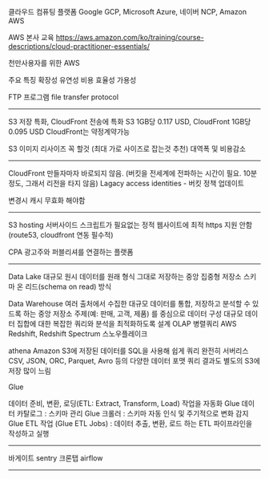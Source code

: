 클라우드 컴퓨팅 플랫폼
Google GCP, Microsoft Azure, 네이버 NCP, Amazon AWS

AWS 본사 교육
https://aws.amazon.com/ko/training/course-descriptions/cloud-practitioner-essentials/


천만사용자를 위한 AWS

주요 특징
확장성
유연성
비용 효율성
가용성

FTP 프로그램
file transfer protocol

---

S3 저장 특화, CloudFront 전송에 특화
S3 1GB당 0.117 USD, CloudFront 1GB당 0.095 USD
CloudFront는 약정계약가능


S3 이미지 리사이즈 꼭 할것 (최대 가로 사이즈로 잡는것 추천)
대역폭 및 비용감소



---


CloudFront
만들자마자 바로되지 않음. (버킷을 전세계에 전파하는 시간이 필요. 10분정도, 그래서 리전을 타지 않음)
Lagacy access identities - 버킷 정책 업데이트

변경시 캐시 무효화 해야함


----

S3 hosting
서버사이드 스크립트가 필요없는 정적 웹사이트에 최적
https 지원 안함 (route53, cloudfront 연동 필수적)

CPA
광고주와 퍼블리셔를 연결하는 플랫폼

---

Data Lake
대규모 원시 데이터를 원래 형식 그대로 저장하는 중앙 집중형 저장소
스키마 온 리드(schema on read) 방식

Data Warehouse
여러 출처에서 수집한 대규모 데이터를 통합, 저장하고 분석할 수 있드록 하는 중앙 저장소
주제(예: 판매, 고객, 제품) 를 중심으로 데이터 구성
대규모 데이터 집합에 대한 복잡한 쿼리와 분석을 최적화하도록 설계
OLAP
병렬쿼리
AWS Redshift, Redshift Spectrum
스노우플레이크

athena
Amazon S3에 저장된 데이터를 SQL을 사용해 쉽게 쿼리
완전히 서버리스
CSV, JSON, ORC, Parquet, Avro 등의 다양한 데이터 포맷
쿼리 결과도 별도의 S3에 저장
많이 느림

Glue

데이터 준비, 변환, 로딩(ETL: Extract, Transform, Load) 작업을 자동화
Glue 데이터 카탈로그 : 스키마 관리
Glue 크롤러 : 스키마 자동 인식 및 주기적으로 변화 감지
Glue ETL 작업 (Glue ETL Jobs) : 데이터 추출, 변환, 로드 하는 ETL 파이프라인을 작성하고 실행

---
바게이트
sentry
크론탭
airflow


---
